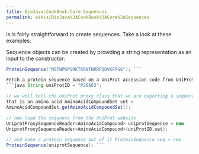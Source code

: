 ```yaml
---
title: BioJava:CookBook:Core:Sequences
permalink: wikis/BioJava%3ACookBook%3ACore%3ASequences
---
```


is is fairly straightforward to create sequences. Take a look at these
examples:

Sequence objects can be created by providing a string representation as
an input to the constructor:

```java ProteinSequence seq = new
ProteinSequence("MSTNPKPQRKTKRNTNRRPQDVKFPGG"); ```

Fetch a protein sequence based on a UniProt accession code from UniProt.
```java String uniProtID = "P26663";

// we will tell the UniProt proxy class that we are expecting a sequence
that is an amino acid AminoAcidCompoundSet set =
AminoAcidCompoundSet.getAminoAcidCompoundSet();

// now load the sequence from the UniProt website
UniprotProxySequenceReader<AminoAcidCompound> uniprotSequence = new
UniprotProxySequenceReader<AminoAcidCompound>(uniProtID,set);

// and make a protein sequence out of it ProteinSequence seq = new
ProteinSequence(uniprotSequence); ```
